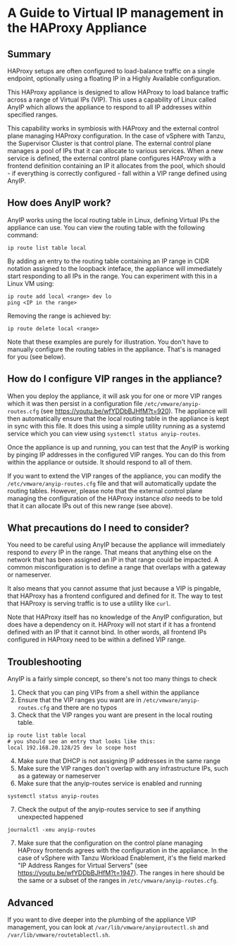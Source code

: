 # A Guide to Virtual IP management in the HAProxy Appliance

## Summary

HAProxy setups are often configured to load-balance traffic on a single endpoint, optionally using a floating IP in a Highly Available configuration.

This HAProxy appliance is designed to allow HAProxy to load balance traffic across a range of Virtual IPs (VIP). This uses a capability of Linux called AnyIP which allows the appliance to respond to all IP addresses within specified ranges.

This capability works in symbiosis with HAProxy and the external control plane managing HAProxy configuration. In the case of vSphere with Tanzu, the Supervisor Cluster is that control plane. The external control plane manages a pool of IPs that it can allocate to various services. When a new service is defined, the external control plane configures HAProxy with a frontend definition containing an IP it allocates from the pool, which should - if everything is correctly configured - fall within a VIP range defined using AnyIP.

## How does AnyIP work?

AnyIP works using the local routing table in Linux, defining Virtual IPs the appliance can use. You can view the routing table with the following command:

```
ip route list table local
```
By adding an entry to the routing table containing an IP range in CIDR notation assigned to the loopback inteface, the appliance will immediately start responding to all IPs in the range. You can experiment with this in a Linux VM using:

```
ip route add local <range> dev lo
ping <IP in the range>
```
Removing the range is achieved by:

```
ip route delete local <range>
```
Note that these examples are purely for illustration. You don't have to manually configure the routing tables in the appliance. That's is managed for you (see below).

## How do I configure VIP ranges in the appliance?

When you deploy the appliance, it will ask you for one or more VIP ranges which it was then persist in a configuration file `/etc/vmware/anyip-routes.cfg` (see https://youtu.be/wfYDDbBJHfM?t=920). The appliance will then automatically ensure that the local routing table in the appliance is kept in sync with this file. It does this using a simple utility running as a systemd service which you can view using `systemctl status anyip-routes`.

Once the appliance is up and running, you can test that the AnyIP is working by pinging IP addresses in the configured VIP ranges. You can do this from within the appliance or outside. It should respond to all of them.

If you want to extend the VIP ranges of the appliance, you can modify the `/etc/vmware/anyip-routes.cfg` file and that will automatically update the routing tables. However, please note that the external control plane managing the configuration of the HAProxy instance *also* needs to be told that it can allocate IPs out of this new range (see above).

## What precautions do I need to consider?

You need to be careful using AnyIP because the appliance will immediately respond to *every* IP in the range. That means that anything else on the network that has been assigned an IP in that range could be impacted. A common misconfiguration is to define a range that overlaps with a gateway or nameserver.

It also means that you cannot assume that just because a VIP is pingable, that HAProxy has a frontend configured and defined for it. The way to test that HAProxy is serving traffic is to use a utility like `curl`.

Note that HAProxy itself has no knowledge of the AnyIP configuration, but does have a dependency on it. HAProxy will not start if it has a frontend defined with an IP that it cannot bind. In other words, all frontend IPs configured in HAProxy need to be within a defined VIP range.

## Troubleshooting

AnyIP is a fairly simple concept, so there's not too many things to check

1. Check that you can ping VIPs from a shell within the appliance
2. Ensure that the VIP ranges you want are in `/etc/vmware/anyip-routes.cfg` and there are no typos
3. Check that the VIP ranges you want are present in the local routing table.
```
ip route list table local
# you should see an entry that looks like this:
local 192.168.20.128/25 dev lo scope host
```
4. Make sure that DHCP is not assigning IP addresses in the same range
5. Make sure the VIP ranges don't overlap with any infrastructure IPs, such as a gateway or nameserver
6. Make sure that the anyip-routes service is enabled and running
```
systemctl status anyip-routes
```
7. Check the output of the anyip-routes service to see if anything unexpected happened
```
journalctl -xeu anyip-routes
```
7. Make sure that the configuration on the control plane managing HAProxy frontends agrees with the configuration in the appliance. In the case of vSphere with Tanzu Workload Enablement, it's the field marked "IP Address Ranges for Virtual Servers" (see https://youtu.be/wfYDDbBJHfM?t=1947). The ranges in here should be the same or a subset of the ranges in `/etc/vmware/anyip-routes.cfg`.

## Advanced

If you want to dive deeper into the plumbing of the appliance VIP management, you can look at `/var/lib/vmware/anyiproutectl.sh` and `/var/lib/vmware/routetablectl.sh`.